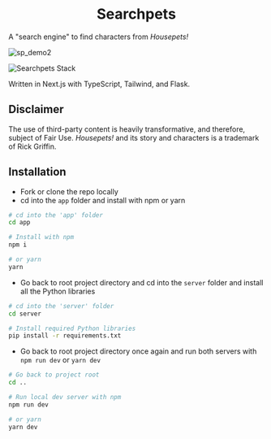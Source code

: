 <h1 align="center">Searchpets</h1>

A "search engine" to find characters from _Housepets!_
  
![sp_demo2](https://user-images.githubusercontent.com/94678583/163629497-9f5c4921-5a39-4dfe-8729-e56705efb2f7.gif)

![Searchpets Stack](https://skillicons.dev/icons?i=nextjs,ts,sass,tailwind,py,flask)

Written in Next.js with TypeScript, Tailwind, and Flask.

## Disclaimer

The use of third-party content is heavily transformative, and therefore, subject
of Fair Use. _Housepets!_ and its story and characters is a trademark of Rick Griffin.

## Installation

- Fork or clone the repo locally
- cd into the `app` folder and install with npm or yarn

```sh
# cd into the 'app' folder
cd app

# Install with npm
npm i

# or yarn
yarn
```

- Go back to root project directory and cd into the `server` folder and
install all the Python libraries

```sh
# cd into the 'server' folder
cd server

# Install required Python libraries
pip install -r requirements.txt
```

- Go back to root project directory once again and run both servers with
`npm run dev` or `yarn dev`

```sh
# Go back to project root
cd ..

# Run local dev server with npm
npm run dev

# or yarn
yarn dev
```
